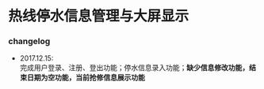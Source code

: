 # 热线停水信息管理与大屏显示

### changelog

* 2017.12.15:  
    完成用户登录、注册、登出功能；停水信息录入功能；**缺少信息修改功能，结束日期为空功能，当前抢修信息展示功能**